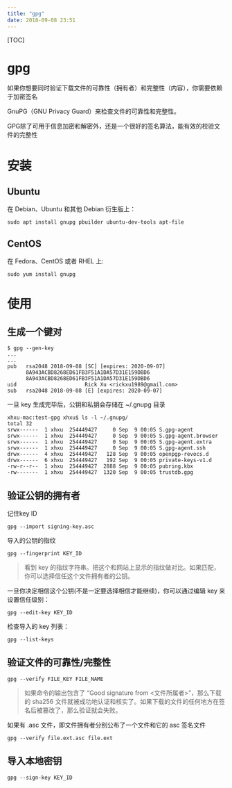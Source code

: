 ```yaml
---
title: "gpg"
date: 2018-09-08 23:51
---
```



[TOC]


# gpg

如果你想要同时验证下载文件的可靠性（拥有者）和完整性（内容），你需要依赖于加密签名

GnuPG（GNU Privacy Guard）来检查文件的可靠性和完整性。

GPG除了可用于信息加密和解密外，还是一个很好的签名算法，能有效的校验文件的完整性



# 安装



## Ubuntu

在 Debian、Ubuntu 和其他 Debian 衍生版上：

```
sudo apt install gnupg pbuilder ubuntu-dev-tools apt-file
```



## CentOS

在 Fedora、CentOS 或者 RHEL 上:

```
sudo yum install gnupg
```





# 使用

## 生成一个键对

```
$ gpg --gen-key
...
...
pub   rsa2048 2018-09-08 [SC] [expires: 2020-09-07]
      8A943ACBD8268ED61FB3F51A1DA57D31E159DBD6
      8A943ACBD8268ED61FB3F51A1DA57D31E159DBD6
uid                      Rick Xu <rickxu1989@gmail.com>
sub   rsa2048 2018-09-08 [E] [expires: 2020-09-07]
```



一旦 key 生成完毕后，公钥和私钥会存储在 ~/.gnupg 目录

```
xhxu-mac:test-gpg xhxu$ ls -l ~/.gnupg/
total 32
srwx------  1 xhxu  254449427     0 Sep  9 00:05 S.gpg-agent
srwx------  1 xhxu  254449427     0 Sep  9 00:05 S.gpg-agent.browser
srwx------  1 xhxu  254449427     0 Sep  9 00:05 S.gpg-agent.extra
srwx------  1 xhxu  254449427     0 Sep  9 00:05 S.gpg-agent.ssh
drwx------  4 xhxu  254449427   128 Sep  9 00:05 openpgp-revocs.d
drwx------  6 xhxu  254449427   192 Sep  9 00:05 private-keys-v1.d
-rw-r--r--  1 xhxu  254449427  2888 Sep  9 00:05 pubring.kbx
-rw-------  1 xhxu  254449427  1320 Sep  9 00:05 trustdb.gpg
```



## 验证公钥的拥有者

记住key ID

```
gpg --import signing-key.asc
```

导入的公钥的指纹

```
gpg --fingerprint KEY_ID
```

> 看到 key 的指纹字符串。把这个和网站上显示的指纹做对比。如果匹配，你可以选择信任这个文件拥有者的公钥。

一旦你决定相信这个公钥(不是一定要选择相信才能继续)，你可以通过编辑 key 来设置信任级别：

```
gpg --edit-key KEY_ID
```



检查导入的 key 列表：

```
gpg --list-keys
```



## 验证文件的可靠性/完整性

```
gpg --verify FILE_KEY FILE_NAME
```

> 如果命令的输出包含了 “Good signature from <文件所属者>”，那么下载的 sha256 文件就被成功地认证和核实了。如果下载的文件的任何地方在签名后被篡改了，那么验证就会失败。



如果有 .asc 文件，即文件拥有者分别公布了一个文件和它的 asc 签名文件

```
gpg --verify file.ext.asc file.ext
```





## 导入本地密钥

```
gpg --sign-key KEY_ID
```

